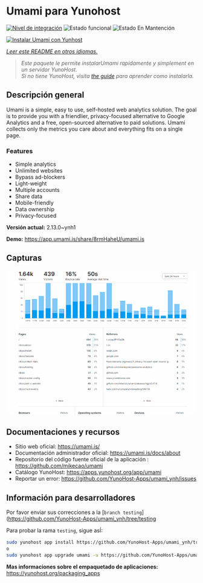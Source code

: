 <!--
Este archivo README esta generado automaticamente<https://github.com/YunoHost/apps/tree/master/tools/readme_generator>
No se debe editar a mano.
-->

# Umami para Yunohost

[![Nivel de integración](https://dash.yunohost.org/integration/umami.svg)](https://ci-apps.yunohost.org/ci/apps/umami/) ![Estado funcional](https://ci-apps.yunohost.org/ci/badges/umami.status.svg) ![Estado En Mantención](https://ci-apps.yunohost.org/ci/badges/umami.maintain.svg)

[![Instalar Umami con Yunhost](https://install-app.yunohost.org/install-with-yunohost.svg)](https://install-app.yunohost.org/?app=umami)

*[Leer este README en otros idiomas.](./ALL_README.md)*

> *Este paquete le permite instalarUmami rapidamente y simplement en un servidor YunoHost.*  
> *Si no tiene YunoHost, visita [the guide](https://yunohost.org/install) para aprender como instalarla.*

## Descripción general

Umami is a simple, easy to use, self-hosted web analytics solution. The goal is to provide you with a friendlier, privacy-focused alternative to Google Analytics and a free, open-sourced alternative to paid solutions. Umami collects only the metrics you care about and everything fits on a single page. 

### Features

- Simple analytics
- Unlimited websites
- Bypass ad-blockers
- Light-weight
- Multiple accounts
- Share data
- Mobile-friendly
- Data ownership
- Privacy-focused


**Versión actual:** 2.13.0~ynh1

**Demo:** <https://app.umami.is/share/8rmHaheU/umami.is>

## Capturas

![Captura de Umami](./doc/screenshots/dark.png)

## Documentaciones y recursos

- Sitio web oficial: <https://umami.is/>
- Documentación administrador oficial: <https://umami.is/docs/about>
- Repositorio del código fuente oficial de la aplicación : <https://github.com/mikecao/umami>
- Catálogo YunoHost: <https://apps.yunohost.org/app/umami>
- Reportar un error: <https://github.com/YunoHost-Apps/umami_ynh/issues>

## Información para desarrolladores

Por favor enviar sus correcciones a la [`branch testing`](https://github.com/YunoHost-Apps/umami_ynh/tree/testing

Para probar la rama `testing`, sigue asÍ:

```bash
sudo yunohost app install https://github.com/YunoHost-Apps/umami_ynh/tree/testing --debug
o
sudo yunohost app upgrade umami -u https://github.com/YunoHost-Apps/umami_ynh/tree/testing --debug
```

**Mas informaciones sobre el empaquetado de aplicaciones:** <https://yunohost.org/packaging_apps>
